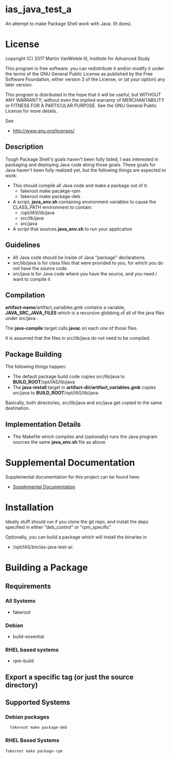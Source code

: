 # ias_java_test_a

An attempt to make Package Shell work with Java.  (It does).

# License

copyright (C) 2017 Martin VanWinkle III, Institute for Advanced Study

This program is free software: you can redistribute it and/or modify
it under the terms of the GNU General Public License as published by
the Free Software Foundation, either version 3 of the License, or
(at your option) any later version.

This program is distributed in the hope that it will be useful,
but WITHOUT ANY WARRANTY; without even the implied warranty of
MERCHANTABILITY or FITNESS FOR A PARTICULAR PURPOSE.  See the
GNU General Public License for more details.

See 

* http://www.gnu.org/licenses/

## Description

Tough Package Shell's goals haven't been fully listed, I was interested in
packaging and deploying Java code along those goals.  These goals for Java
haven't been fully realized yet, but the following things are expected to work:

* This should compile all Java code and make a package out of it:
	* fakeroot make pacakge-rpm
	* fakeroot make package-deb
* A script, **java_env.sh** containing environment variables to cause the CLASS_PATH
environment to contain:
	* /opt/IAS/lib/java
	* src/lib/java
	* src/java
* A script that sources **java_env.sh** to run your application

## Guidelines

* All Java code should be inside of Java "package" declarations.
* src/lib/java is for class files that were provided to you, for which you do
not have the source code.
* src/java is for Java code where you have the source, and you need / want to
compile it

## Compilation

__artifact-name__/artifact_variables.gmk contains a variable, **JAVA_SRC_JAVA_FILES**
which is a recursive globbing of all of the java files under src/java .

The **java-compile** target calls **javac** on each one of those files.

It is assumed that the files in src/lib/java do not need to be compiled.

## Package Building

The following things happen:

* The default package build code copies src/lib/java to **BUILD_ROOT**/opt/IAS/lib/java
* The **java-install** target in **artifact-dir/artifact_variables.gmk** copies
src/java to **BUILD_ROOT**/opt/IAS/lib/java

Basically, both directories, src/lib/java and src/java get copied to the same destination.

## Implementation Details

* The Makefile which compiles and (optionally) runs the Java program sources
the same **java_env.sh** file as above. 

# Supplemental Documentation

Supplemental documentation for this project can be found here:

* [Supplemental Documentation](./doc/index.md)

# Installation

Ideally stuff should run if you clone the git repo, and install the deps specified
in either "deb_control" or "rpm_specific"

Optionally, you can build a package which will install the binaries in

* /opt/IAS/bin/ias-java-test-a/.

# Building a Package

## Requirements

### All Systems

* fakeroot

### Debian

* build-essential

### RHEL based systems

* rpm-build

## Export a specific tag (or just the source directory)

## Supported Systems

### Debian packages

```
  fakeroot make package-deb
```

### RHEL Based Systems

```
fakeroot make package-rpm
```

